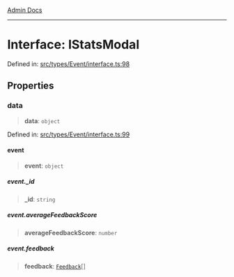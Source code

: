 [Admin Docs](/)

***

# Interface: IStatsModal

Defined in: [src/types/Event/interface.ts:98](https://github.com/PalisadoesFoundation/talawa-admin/blob/main/src/types/Event/interface.ts#L98)

## Properties

### data

> **data**: `object`

Defined in: [src/types/Event/interface.ts:99](https://github.com/PalisadoesFoundation/talawa-admin/blob/main/src/types/Event/interface.ts#L99)

#### event

> **event**: `object`

##### event.\_id

> **\_id**: `string`

##### event.averageFeedbackScore

> **averageFeedbackScore**: `number`

##### event.feedback

> **feedback**: [`Feedback`](../../type/type-aliases/Feedback.md)[]
